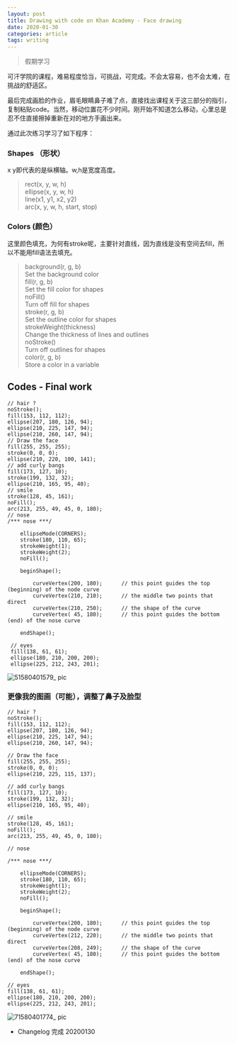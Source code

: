 ```yaml
---
layout: post
title: Drawing with code on Khan Academy - Face drawing
date: 2020-01-30
categories: article
tags: writing
---
```


 > 假期学习

可汗学院的课程，难易程度恰当，可挑战，可完成。不会太容易，也不会太难，在挑战的舒适区。

最后完成画脸的作业，眉毛眼睛鼻子难了点，直接找出课程关于这三部分的指引，复制粘贴code。当然，移动位置花不少时间。刚开始不知道怎么移动，心里总是忍不住直接擦掉重新在对的地方手画出来。

通过此次练习学习了如下程序：

### Shapes （形状）
x y即代表的是纵横轴。w,h是宽度高度。

>rect(x, y, w, h)  
ellipse(x, y, w, h)  
line(x1, y1, x2, y2)  
arc(x, y, w, h, start, stop)

### Colors (颜色）

这里颜色填充，为何有stroke呢，主要针对直线，因为直线是没有空间去fill，所以不能用fill语法去填充。

>background(r, g, b)  
Set the background color  
fill(r, g, b)  
Set the fill color for shapes  
noFill()  
Turn off fill for shapes  
stroke(r, g, b)  
Set the outline color for shapes  
strokeWeight(thickness)  
Change the thickness of lines and outlines  
noStroke()  
Turn off outlines for shapes  
color(r, g, b)  
Store a color in a variable

## Codes - Final work

    // hair ?
    noStroke();
    fill(153, 112, 112);
    ellipse(207, 180, 126, 94);
    ellipse(210, 225, 147, 94);
    ellipse(210, 260, 147, 94);
    // Draw the face
    fill(255, 255, 255);
    stroke(0, 0, 0);
    ellipse(210, 220, 100, 141);
    // add curly bangs
    fill(173, 127, 10);
    stroke(199, 132, 32);
    ellipse(210, 165, 95, 40);
    // smile 
    stroke(128, 45, 161);
    noFill();
    arc(213, 255, 49, 45, 0, 180);
    // nose 
    /*** nose ***/
   
        ellipseMode(CORNERS);
        stroke(180, 110, 65);
        strokeWeight(1);
        strokeWeight(2);
        noFill();
        
        beginShape();
        
            curveVertex(200, 180);      // this point guides the top (beginning) of the node curve
            curveVertex(210, 210);      // the middle two points that direct
            curveVertex(210, 250);      // the shape of the curve
            curveVertex( 45, 180);      // this point guides the bottom (end) of the nose curve
            
        endShape();
        
     // eyes
     fill(138, 61, 61);
     ellipse(180, 210, 200, 200);
     ellipse(225, 212, 243, 201);

![51580401579_ pic](https://user-images.githubusercontent.com/11972077/73471237-ed0abc00-4380-11ea-9eb0-a772af36927d.jpg)

        

### 更像我的图画（可能），调整了鼻子及脸型


    // hair ?
    noStroke();
    fill(153, 112, 112);
    ellipse(207, 180, 126, 94);
    ellipse(210, 225, 147, 94);
    ellipse(210, 260, 147, 94);

    // Draw the face
    fill(255, 255, 255);
    stroke(0, 0, 0);
    ellipse(210, 225, 115, 137);

    // add curly bangs
    fill(173, 127, 10);
    stroke(199, 132, 32);
    ellipse(210, 165, 95, 40);
    
    // smile 
    stroke(128, 45, 161);
    noFill();
    arc(213, 255, 49, 45, 0, 180);

    // nose 
    
    /*** nose ***/
       
        ellipseMode(CORNERS);
        stroke(180, 110, 65);
        strokeWeight(1);
        strokeWeight(2);
        noFill();
        
        beginShape();
        
            curveVertex(200, 180);      // this point guides the top (beginning) of the node curve
            curveVertex(212, 220);      // the middle two points that direct
            curveVertex(208, 249);      // the shape of the curve
            curveVertex( 45, 180);      // this point guides the bottom (end) of the nose curve
            
        endShape();
        
    // eyes
    fill(138, 61, 61);
    ellipse(180, 210, 200, 200);
    ellipse(225, 212, 243, 201);

        
![71580401774_ pic](https://user-images.githubusercontent.com/11972077/73471256-f7c55100-4380-11ea-9196-e8e90c3757d1.jpg)

-  Changelog 完成 20200130


